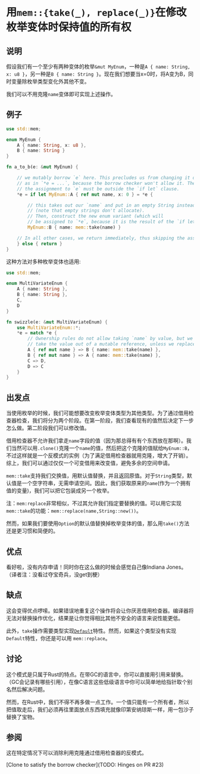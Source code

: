# 用`mem::{take(_), replace(_)}`在修改枚举变体时保持值的所有权

## 说明

假设我们有一个至少有两种变体的枚举`&mut MyEnum`，一种是`A { name: String, x: u8 }`，另一种是`B { name: String }`。现在我们想要当x=0时，将A变为B，同时变量除枚举类型变化外其他不变。

我们可以不用克隆`name`变体即可实现上述操作。

## 例子

```rust
use std::mem;

enum MyEnum {
    A { name: String, x: u8 },
    B { name: String }
}

fn a_to_b(e: &mut MyEnum) {

    // we mutably borrow `e` here. This precludes us from changing it directly
    // as in `*e = ...`, because the borrow checker won't allow it. Therefore
    // the assignment to `e` must be outside the `if let` clause.
    *e = if let MyEnum::A { ref mut name, x: 0 } = *e {

        // this takes out our `name` and put in an empty String instead
        // (note that empty strings don't allocate).
        // Then, construct the new enum variant (which will
        // be assigned to `*e`, because it is the result of the `if let` expression).
        MyEnum::B { name: mem::take(name) }

    // In all other cases, we return immediately, thus skipping the assignment
    } else { return }
}
```

这种方法对多种枚举变体也适用:

```rust
use std::mem;

enum MultiVariateEnum {
    A { name: String },
    B { name: String },
    C,
    D
}

fn swizzle(e: &mut MultiVariateEnum) {
    use MultiVariateEnum::*;
    *e = match *e {
        // Ownership rules do not allow taking `name` by value, but we cannot
        // take the value out of a mutable reference, unless we replace it:
        A { ref mut name } => B { name: mem::take(name) },
        B { ref mut name } => A { name: mem::take(name) },
        C => D,
        D => C
    }
}
```

## 出发点

当使用枚举的时候，我们可能想要改变枚举变体类型为其他类型。为了通过借用检查器检查，我们将分为两个阶段。在第一阶段，我们查看现有的值然后决定下一步怎么做。第二阶段我们可以修改值。


借用检查器不允许我们拿走`name`字段的值（因为那总得有有个东西放在那啊）。我们当然可以用`.clone()`克隆一个`name`的值，然后把这个克隆的值赋给`MyEnum::B`，不过这样就是一个反模式的实例（为了满足借用检查器就用克隆，增大了开销）。综上，我们可以通过仅仅一个可变借用来改变值，避免多余的空间申请。


`mem::take`支持我们交换值，用默认值替换，并且返回原值。对于`String`类型，默认值是一个空字符串，无需申请空间。因此，我们获取原来的`name`(作为一个拥有值的变量)，我们可以把它包装成另一个枚举。

注：`mem:replace`非常相似，不过其允许我们指定要替换的值。可以用它实现`mem::take`的功能：`mem::replace(name,String::new())`。

然而，如果我们要使用`Option`的默认值替换掉枚举变体的值，那么用`take()`方法还是更习惯和简便的。

## 优点

看好啦，没有内存申请！同时你在这么做的时候会感觉自己像Indiana Jones。（译者注：没看过夺宝奇兵，没get到梗）

## 缺点

这会变得优点啰嗦。如果错误地重复这个操作将会让你厌恶借用检查器。编译器将无法对替换操作优化，结果是让你觉得相比其他不安全的语言来说性能更低。

此外，`take`操作需要类型实现[`Default`](./default.md)特性。然而，如果这个类型没有实现`Default`特性，你还是可以用 `mem::replace`。

## 讨论

这个模式是只属于Rust的特点。在带GC的语言中，你可以直接用引用来替换。（GC会记录有哪些引用），在像C语言这些低级语言中你可以简单地给指针取个别名然后解决问题。

然而，在Rust中，我们不得不再多做一点工作。一个值只能有一个所有者，所以把值取走后，我们必须再往里面放点东西填充就像印第安纳琼斯一样，用一包沙子替换了宝物。

## 参阅

这在特定情况下可以消除利用克隆通过借用检查器的反模式。

[Clone to satisfy the borrow checker](TODO: Hinges on PR #23)
